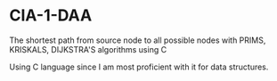 # CIA-1-DAA

The shortest path from source node to all possible nodes with PRIMS, KRISKALS, DIJKSTRA'S algorithms using C

Using C language since I am most proficient with it for data structures.
